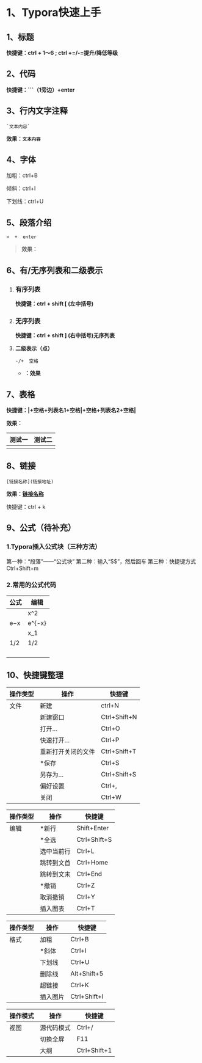 # 1、Typora快速上手

## **1、标题**

**快捷键：ctrl  +  1～6  ;   ctrl +=/-=提升/降低等级**

## **2、代码**

**快捷键：```（1旁边）+enter**

## **3、行内文字注释**

```
`文本内容`
```

**效果：`文本内容`**

## **4、字体**

加粗：ctrl+B

倾斜：ctrl+I

下划线：ctrl+U

## **5、段落介绍**

```
>  +  enter
```

> **效果：**
>
> 

## **6、有/无序列表和二级表示**

1. ### **有序列表**

   **快捷键：ctrl +  shift   [  (左中括号)**

2. ### **无序列表**

   **快捷键：ctrl +  shift    ] (右中括号)无序列表**

3. **二级表示（点）**

   ```
   -/+  空格
   ```

   - **：效果**

## **7、表格**

**快捷键：|+空格+列表名1+空格|+空格+列表名2+空格|**

**效果：**

| **测试一** | **测试二** |
| ---------- | ---------- |
|            |            |

## **8、链接**

```
[链接名称](链接地址)
```

**效果：[链接名称](链接地址)**

快捷键：ctrl + k

## **9、公式（待补充）**

### 1.Typora插入公式块（三种方法）

第一种：“段落”——“公式块”
第二种：输入“$$”，然后回车
第三种：快捷键方式 Ctrl+Shift+m

### 2.常用的公式代码

| 公式 | 编辑   |
| ---- | ------ |
|      | x^2    |
| e−x  | e^{-x} |
|      | x_1    |
| 1/2  | 1/2    |
|      |        |
|      |        |
|      |        |
|      |        |



## 10、快捷键整理

| 操作类型 | 操作               | 快捷键       |
| -------- | ------------------ | ------------ |
| 文件     | 新建               | ctrl+N       |
|          | 新建窗口           | Ctrl+Shift+N |
|          | 打开…              | Ctrl+O       |
|          | 快速打开…          | Ctrl+P       |
|          | 重新打开关闭的文件 | Ctrl+Shift+T |
|          | *保存              | Ctrl+S       |
|          | 另存为…            | Ctrl+Shift+S |
|          | 偏好设置           | Ctrl+,       |
|          | 关闭               | Ctrl+W       |

| 操作类型 | 操作       | 快捷键       |
| -------- | ---------- | ------------ |
| 编辑     | *新行      | Shift+Enter  |
|          | *全选      | Ctrl+Shift+S |
|          | 选中当前行 | Ctrl+L       |
|          | 跳转到文首 | Ctrl+Home    |
|          | 跳转到文末 | Ctrl+End     |
|          | *撤销      | Ctrl+Z       |
|          | 取消撤销   | Ctrl+Y       |
|          | 插入图表   | Ctrl+T       |

| 操作类型 | 操作     | 快捷键       |
| -------- | -------- | ------------ |
| 格式     | 加粗     | Ctrl+B       |
|          | *斜体    | Ctrl+I       |
|          | 下划线   | Ctrl+U       |
|          | 删除线   | Alt+Shift+5  |
|          | 超链接   | Ctrl+K       |
|          | 插入图片 | Ctrl+Shift+I |

| 操作模式 | 操作       | 快捷键       |
| -------- | ---------- | ------------ |
| 视图     | 源代码模式 | Ctrl+/       |
|          | 切换全屏   | F11          |
|          | 大纲       | Ctrl+Shift+1 |

